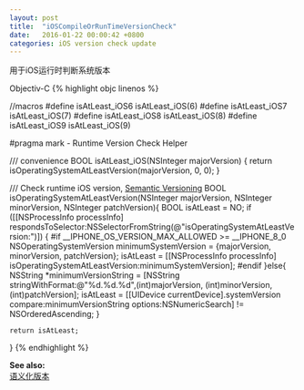 ```yaml
---
layout: post
title:  "iOSCompileOrRunTimeVersionCheck"
date:   2016-01-22 00:00:42 +0800
categories: iOS version check update
---
```


用于iOS运行时判断系统版本

Objectiv-C
{% highlight objc linenos %}

//macros
#define isAtLeast_iOS6 isAtLeast_iOS(6)
#define isAtLeast_iOS7 isAtLeast_iOS(7)
#define isAtLeast_iOS8 isAtLeast_iOS(8)
#define isAtLeast_iOS9 isAtLeast_iOS(9)

#pragma mark - Runtime Version Check Helper

/// convenience
BOOL isAtLeast_iOS(NSInteger majorVersion) {
    return isOperatingSystemAtLeastVersion(majorVersion, 0, 0);
}

/// Check runtime iOS version, [Semantic Versioning](http://semver.org)
BOOL isOperatingSystemAtLeastVersion(NSInteger majorVersion, NSInteger minorVersion, NSInteger patchVersion){
    BOOL isAtLeast = NO;
    if ([[NSProcessInfo processInfo] respondsToSelector:NSSelectorFromString(@"isOperatingSystemAtLeastVersion:")]) {
#if __IPHONE_OS_VERSION_MAX_ALLOWED >= __IPHONE_8_0
        NSOperatingSystemVersion minimumSystemVersion = {majorVersion, minorVersion, patchVersion};
        isAtLeast = [[NSProcessInfo processInfo] isOperatingSystemAtLeastVersion:minimumSystemVersion];
#endif
    }else{
        NSString *minimumVersionString = [NSString stringWithFormat:@"%d.%d.%d",(int)majorVersion, (int)minorVersion, (int)patchVersion];
        isAtLeast = [[UIDevice currentDevice].systemVersion compare:minimumVersionString options:NSNumericSearch] != NSOrderedAscending;
    }
    
    return isAtLeast;
}
{% endhighlight %}

**See also:**  
[语义化版本](http://semver.org/ "Semantic Versioning")

